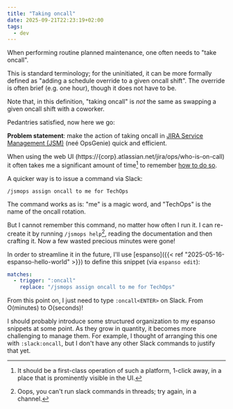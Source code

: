 ```yaml
---
title: "Taking oncall"
date: 2025-09-21T22:23:19+02:00
tags:
  - dev
---
```


When performing routine planned maintenance, one often needs to "take oncall".

This is standard terminology; for the uninitiated, it can be more formally
defined as "adding a schedule override to a given oncall shift". The override is
often brief (e.g. one hour), though it does not have to be.

Note that, in this definition, "taking oncall" is _not_ the same as swapping a
given oncall shift with a coworker.

Pedantries satisfied, now here we go:

**Problem statement**: make the action of taking oncall in [JIRA Service
Management (JSM)](https://www.atlassian.com/software/opsgenie/migration) (neé
OpsGenie) quick and efficient.

When using the web UI (https://{corp}.atlassian.net/jira/ops/who-is-on-call) it
often takes me a significant amount of time[^1] to remember [how to do
so](https://support.atlassian.com/jira-service-management-cloud/docs/override-an-on-call-schedule/).

A quicker way is to issue a command via Slack:

```
/jsmops assign oncall to me for TechOps
```

The command works as is: "me" is a magic word, and "TechOps" is the name of the
oncall rotation.

But I cannot remember this command, no matter how often I run it. I can
re-create it by running `/jsmops help`[^2], reading the documentation
and then crafting it. Now a few wasted precious minutes were gone!

In order to streamline it in the future, I'll use [espanso]({{< ref
"2025-05-16-espanso-hello-world" >}}) to define this snippet (via `espanso
edit`):

```yaml
matches:
  - trigger: ":oncall"
    replace: "/jsmops assign oncall to me for TechOps"
```

From this point on, I just need to type `:oncall<ENTER>` on Slack. From
O(minutes) to O(seconds)!

I should probably introduce some structured organization to my espanso snippets
at some point. As they grow in quantity, it becomes more challenging to manage
them. For example, I thought of arranging this one with `:slack:oncall`, but I
don't have any other Slack commands to justify that yet.

[^1]: It should be a first-class operation of such a platform, 1-click away, in
    a place that is prominently visible in the UI.
[^2]: Oops, you can't run slack commands in threads; try again, in a channel.
